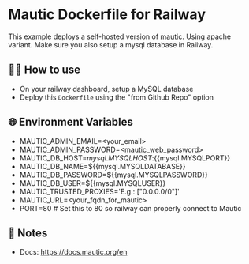 # Mautic Dockerfile for Railway

This example deploys a self-hosted version of [mautic](https://www.mautic.org/). Using apache variant.
Make sure you also setup a mysql database in Railway.

## 💁‍♀️ How to use

- On your railway dashboard, setup a MySQL database
- Deploy this `Dockerfile` using the "from Github Repo" option

## 🌐 Environment Variables
- MAUTIC_ADMIN_EMAIL=<your_email>
- MAUTIC_ADMIN_PASSWORD=<mautic_web_password>
- MAUTIC_DB_HOST=${{mysql.MYSQLHOST}}:${{mysql.MYSQLPORT}}
- MAUTIC_DB_NAME=${{mysql.MYSQLDATABASE}}
- MAUTIC_DB_PASSWORD=${{mysql.MYSQLPASSWORD}}
- MAUTIC_DB_USER=${{mysql.MYSQLUSER}}
- MAUTIC_TRUSTED_PROXIES='E.g.: ["0.0.0.0/0"]'
- MAUTIC_URL=<your_fqdn_for_mautic>
- PORT=80 # Set this to 80 so railway can properly connect to Mautic

## 📝 Notes

- Docs: https://docs.mautic.org/en
